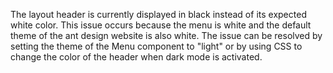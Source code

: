 The layout header is currently displayed in black instead of its expected white color. This issue occurs because the menu is white and the default theme of the ant design website is also white. The issue can be resolved by setting the theme of the Menu component to "light" or by using CSS to change the color of the header when dark mode is activated.

